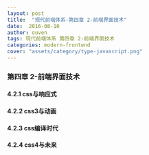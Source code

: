 ```yaml
---
layout: post
title:  "现代前端体系-第四章 2-前端界面技术"
date:  2016-08-10
author: ouven
tags: 现代前端体系 第四章 2-前端界面技术
categories: modern-frontend
cover: "assets/category/type-javascript.png"
---
```


### 第四章 2-前端界面技术

#### 4.2.1 css与响应式

#### 4.2.2 css3与动画

#### 4.2.3 css编译时代

#### 4.2.4 css4与未来

